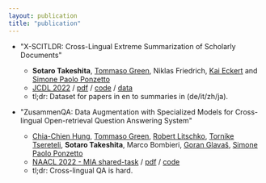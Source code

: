 ```yaml
---
layout: publication
title: "publication"
---
```


- "X-SCITLDR: Cross-Lingual Extreme Summarization of Scholarly Documents"
  - **Sotaro Takeshita**, [Tommaso Green](https://green-t.io/), Niklas Friedrich, [Kai Eckert](http://wiss.iuk.hdm-stuttgart.de/people/kai-eckert/) and [Simone Paolo Ponzetto](https://www.uni-mannheim.de/dws/people/professors/prof-dr-simone-paolo-ponzetto/)
  - [JCDL 2022](https://2022.jcdl.org/) / [pdf]() / [code](https://github.com/sobamchan/xscitldr) / [data](https://huggingface.co/datasets/umanlp/xscitldr)
  - tl;dr: Dataset for papers in en to summaries in (de/it/zh/ja).

- "ZusammenQA: Data Augmentation with Specialized Models for Cross-lingual Open-retrieval Question Answering System"
  - [Chia-Chien Hung](https://chiachienhung.github.io/), [Tommaso Green](https://green-t.io/), [Robert Litschko](https://rlitschk.github.io/), [Tornike Tsereteli](https://www.torniketsereteli.com/), **Sotaro Takeshita**, Marco Bombieri, [Goran Glavaš](https://sites.google.com/view/goranglavas), [Simone Paolo Ponzetto](https://www.uni-mannheim.de/dws/people/professors/prof-dr-simone-paolo-ponzetto/)
  - [NAACL 2022 - MIA shared-task](https://mia-workshop.github.io/index.html) / [pdf](https://arxiv.org/abs/2205.14981) / [code](https://github.com/umanlp/zusammenqa)
  - tl;dr: Cross-lingual QA is hard.
